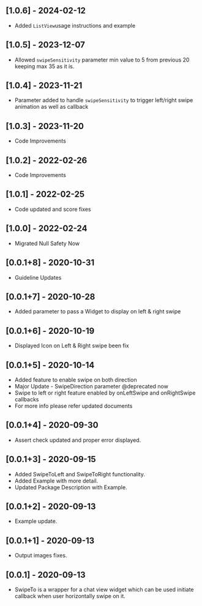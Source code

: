 ## [1.0.6] - 2024-02-12
* Added `ListView`usage instructions and example
## [1.0.5] - 2023-12-07
* Allowed `swipeSensitivity` parameter min value to 5 from previous 20 keeping max 35 as it is.
## [1.0.4] - 2023-11-21
* Parameter added to handle `swipeSensitivity` to trigger left/right swipe animation as well as callback
## [1.0.3] - 2023-11-20
* Code Improvements
## [1.0.2] - 2022-02-26
* Code Improvements
## [1.0.1] - 2022-02-25
* Code updated and score fixes
## [1.0.0] - 2022-02-24
* Migrated Null Safety Now
## [0.0.1+8] - 2020-10-31
* Guideline Updates
## [0.0.1+7] - 2020-10-28
* Added parameter to pass a Widget to display on left & right swipe
## [0.0.1+6] - 2020-10-19
* Displayed Icon on Left & Right swipe been fix
## [0.0.1+5] - 2020-10-14
* Added feature to enable swipe on both direction
* Major Update - SwipeDirection parameter @deprecated now
* Swipe to left or right feature enabled by onLeftSwipe and onRightSwipe callbacks
* For more info please refer updated documents
## [0.0.1+4] - 2020-09-30
* Assert check updated and proper error displayed.
## [0.0.1+3] - 2020-09-15
* Added SwipeToLeft and SwipeToRight functionality.
* Added Example with more detail.
* Updated Package Description with Example.
## [0.0.1+2] - 2020-09-13
* Example update.
## [0.0.1+1] - 2020-09-13
* Output images fixes.
## [0.0.1] - 2020-09-13
* SwipeTo is a wrapper for a chat view widget which can be used initiate callback when user horizontally swipe on it.

